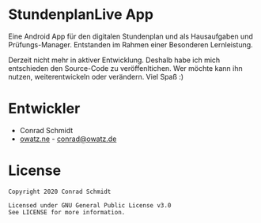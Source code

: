 # StundenplanLive App
Eine Android App für den digitalen Stundenplan und als Hausaufgaben und Prüfungs-Manager.
Entstanden im Rahmen einer Besonderen Lernleistung.

Derzeit nicht mehr in aktiver Entwicklung. Deshalb habe ich mich entschieden den Source-Code zu veröffenltichen. Wer möchte kann ihn nutzen, weiterentwickeln oder verändern. Viel Spaß :)

# Entwickler

* Conrad Schmidt
 * [owatz.ne](https://owatz.net/) - <conrad@owatz.de>


# License

    Copyright 2020 Conrad Schmidt

    Licensed under GNU General Public License v3.0
    See LICENSE for more information.
